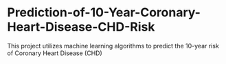 # Prediction-of-10-Year-Coronary-Heart-Disease-CHD-Risk
This project utilizes machine learning algorithms to predict the 10-year risk of Coronary Heart Disease (CHD)
